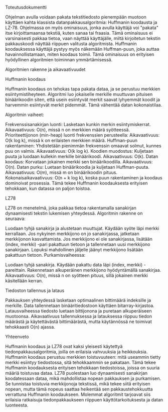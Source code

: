 Toteutusdokumentti

Ohjelman avulla voidaan pakata tekstitiedosto pienempään muotoon käyttäen kahta klassista datanpakkausalgoritmia: 
Huffmanin koodausta ja LZ-78. Ohjelmassa on myös ominaisuus, jonka avulla käyttäjä voi "pakata" itse kirjoittamaansa 
tekstiä, kuten sanaa tai fraasia. Tämä ominaisuus ei varsinaisesti pakkaa tietoa, vaan näyttää käyttäjälle, miltä 
kirjoitetun tekstin pakkauskoodi näyttää riippuen valitusta algoritmista. Huffmanin koodauksessa käyttäjä pystyy myös 
näkemään Huffman-puun, joka auttaa havainnollistamaan, miten koodaus toimii. Tämä ominaisuus on erityisen hyödyllinen 
algoritmien toiminnan ymmärtämisessä.

Algoritmien rakenne ja aikavaativuudet

Huffmanin koodaus

Huffmanin koodaus on tehokas tapa pakata dataa, ja se perustuu merkkien esiintymistiheyteen. Algoritmi luo jokaiselle 
merkille muuttuvan pituisen binäärikoodin siten, että usein esiintyvät merkit saavat lyhyemmät koodit ja harvemmin 
esiintyvät merkit pidemmät. Tämä vähentää datan kokonaistilaa.

Algoritmin vaiheet:

Frekvenssisanakirjan luonti: Lasketaan kunkin merkin esiintymiskerrat. Aikavaativuus: O(n), missä n on merkkien määrä 
syötteessä.
Prioriteettijonon (min-heap) luonti frekvenssien perusteella: Aikavaativuus: O(k log k), missä k on erilaisten merkkien 
määrä.
Huffman-puun rakentaminen: Yhdistetään pienimmän frekvenssin omaavat solmut, kunnes puu on valmis. Aikavaativuus: O(k log 
k).
Koodien muodostus: Kuljetaan puuta ja luodaan kullekin merkille binäärikoodi. Aikavaativuus: O(k).
Datan koodaus: Korvataan jokainen merkki sen binäärikoodilla. Aikavaativuus: O(n).
Datan purku: Luetaan binäärikoodia ja kuljetaan Huffman-puuta. Aikavaativuus: O(m), missä m on binäärikoodin pituus.
Kokonaisaikavaativuus: O(n + k log k), koska puun rakentaminen ja koodaus dominoivat prosessia. Tämä tekee Huffmanin 
koodauksesta erityisen tehokkaan, kun datassa on paljon toistoa.

LZ78

LZ78 on menetelmä, joka pakkaa tietoa rakentamalla sanakirjan dynaamisesti tekstin lukemisen yhteydessä. Algoritmin 
rakenne on seuraava:

Luodaan tyhjä sanakirja ja alustetaan muuttujat.
Käydään syöte läpi merkki kerrallaan.
Jos nykyinen merkkijono on jo sanakirjassa, jatketaan merkkijonon kasvattamista.
Jos merkkijono ei ole sanakirjassa, lisätään (index, merkki) -pari pakattuun tietoon ja tallennetaan uusi merkkijono 
sanakirjaan.
Lopuksi mahdollinen jäljelle jäänyt merkkijono lisätään pakattuun tietoon.
Purkamisvaiheessa:

Luodaan tyhjä sanakirja.
Käydään pakattu data läpi (index, merkki) -pareittain.
Rakennetaan alkuperäinen merkkijono hyödyntämällä sanakirjaa.
Aikavaativuus: O(n), missä n on syötteen pituus, sillä jokainen merkki käsitellään kerran.

Tiedoston tallennus ja lataus

Pakkauksen yhteydessä lasketaan optimaalinen bittimäärä indeksille ja merkille.
Data tallennetaan binääritiedostoon käyttäen bitarray-kirjastoa.
Latausvaiheessa tiedosto luetaan bittijonona ja puretaan alkuperäiseen muotoonsa.
Aikavaativuus tallennuksessa ja latauksessa riippuu tiedon määrästä ja käytettävästä bittimäärästä, mutta käytännössä ne 
toimivat tehokkaasti O(n) ajassa.

Yhteenveto

Huffmanin koodaus ja LZ78 ovat kaksi yleisesti käytettyä tiedonpakkausalgoritmia, joilla on erilaisia vahvuuksia ja 
heikkouksia. Huffmanin koodaus perustuu merkkien toistuvuuteen: mitä useammin tietty merkki esiintyy tiedostossa, sitä 
tehokkaammin se pakataan. Tämä tekee Huffmanin koodauksesta erityisen tehokkaan tiedostoissa, joissa on suuria määriä 
toistuvaa dataa. LZ78 puolestaan luo dynaamisesti sanakirjan koodatessaan dataa, mikä mahdollistaa nopean pakkauksen ja 
purkamisen. Se tunnistaa toistuvia merkkijonoja tekstissä, mikä tekee siitä erityisen nopean, mutta tämä nopeus saattaa 
heikentää sen pakkaustehokkuutta verrattuna Huffmanin koodaukseen. Molemmat algoritmit tarjoavat siis erilaisia 
ratkaisuja tiedonpakkaukseen riippuen käyttötarkoituksesta ja datan luonteesta.
